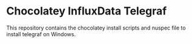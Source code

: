 # Chocolatey InfluxData Telegraf

This repository contains the chocolatey install scripts and nuspec file to install telegraf on Windows.
